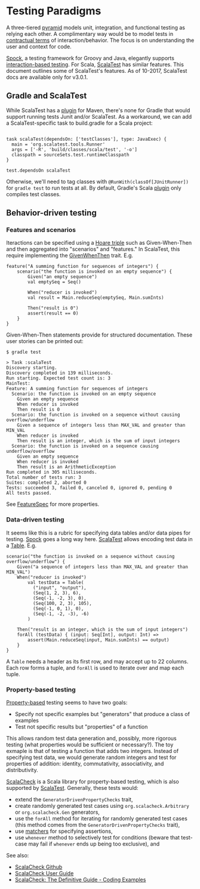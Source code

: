 # Testing Paradigms

A three-tiered [pyramid](https://guides.gradle.org/testing-gradle-plugins/) models unit, integration, and functional testing as relying each other.
A complimentary way would be to model tests in [contractual terms](https://en.wikipedia.org/wiki/Behavior-driven_development) of interaction/behavior. 
The focus is on understanding the user and context for code. 

[Spock](http://spockframework.org), a testing framework for Groovy and Java, elegantly supports [interaction-based 
testing](http://spockframework.org/spock/docs/1.1/interaction_based_testing.html). For Scala, [ScalaTest](http://www.scalatest.org) has similar
features. This document outlines some of ScalaTest's features. As of 10-2017, ScalaTest docs are available only for v3.0.1.

## Gradle and ScalaTest

While ScalaTest has a [plugin](http://www.scalatest.org/user_guide/using_the_scalatest_maven_plugin) for Maven, there's none for Gradle that would
support running tests Junit and/or ScalaTest. As a workaround, we can add a ScalaTest-specific task to build.gradle for a Scala project:

```

task scalaTest(dependsOn: ['testClasses'], type: JavaExec) {
  main = 'org.scalatest.tools.Runner'
  args = ['-R', 'build/classes/scala/test', '-o']
  classpath = sourceSets.test.runtimeClasspath
}

test.dependsOn scalaTest
```

Otherwise, we'll need to tag classes with `@RunWith(classOf[JUnitRunner])` for `gradle test` to run tests at all. By default, Gradle's Scala 
[plugin](https://docs.gradle.org/current/userguide/scala_plugin.html) only compiles test classes.

## Behavior-driven testing

### Features and scenarios

Iteractions can be specified using a [Hoare triple](https://en.wikipedia.org/wiki/Hoare_logic#Hoare_triple) such as Given-When-Then and then 
aggregated into "scenarios" and "features." In ScalaTest, this require implementing the [GivenWhenThen](http://doc.scalatest.org/3.0.1/#org.scalatest.GivenWhenThen) 
trait. E.g.

```
feature("A summing function for sequences of integers") {
    scenario("the function is invoked on an empty sequence") {
        Given("an empty sequence")
        val emptySeq = Seq()

        When("reducer is invoked")
        val result = Main.reduceSeq(emptySeq, Main.sumInts)

        Then("result is 0")
        assert(result == 0)
    }
}
```

Given-When-Then statements provide for structured documentation. These user stories can be printed out:

```
$ gradle test

> Task :scalaTest
Discovery starting.
Discovery completed in 139 milliseconds.
Run starting. Expected test count is: 3
MainTest:
Feature: A summing function for sequences of integers
  Scenario: the function is invoked on an empty sequence
    Given an empty sequence 
    When reducer is invoked 
    Then result is 0 
  Scenario: the function is invoked on a sequence without causing overflow/underflow
    Given a sequence of integers less than MAX_VAL and greater than MIN_VAL 
    When reducer is invoked 
    Then result is an integer, which is the sum of input integers 
  Scenario: the function is invoked on a sequence causing underflow/overflow
    Given an empty sequence 
    When reducer is invoked 
    Then result is an ArithmeticException 
Run completed in 305 milliseconds.
Total number of tests run: 3
Suites: completed 2, aborted 0
Tests: succeeded 3, failed 0, canceled 0, ignored 0, pending 0
All tests passed.
```

See [FeatureSpec](http://doc.scalatest.org/3.0.0/index.html#org.scalatest.FeatureSpec) for more properties.

### Data-driven testing

It seems like this is a rubric for specifying data tables and/or data pipes for testing. [Spock](http://spockframework.org/spock/docs/1.0/data_driven_testing.html)
goes a long way here. [ScalaTest](http://www.scalatest.org/user_guide/table_driven_property_checks) allows encoding test data in a 
[Table](http://doc.scalatest.org/3.0.0/index.html#org.scalatest.prop.Tables). E.g.

```
scenario("the function is invoked on a sequence without causing overflow/underflow") {
    Given("a sequence of integers less than MAX_VAL and greater than MIN_VAL")
    When("reducer is invoked")
        val testData = Table(
          ("input", "output"),
          (Seq(1, 2, 3), 6),
          (Seq(-1, -2, 3), 0),
          (Seq(100, 2, 3), 105),
          (Seq(-1, 0, 1), 0),
          (Seq(-1, -2, -3), -6)
        )

    Then("result is an integer, which is the sum of input integers")
    forAll (testData) { (input: Seq[Int], output: Int) =>
        assert(Main.reduceSeq(input, Main.sumInts) == output)
    }
}
```

A `Table` needs a header as its first row, and may accept up to 22 columns. Each row forms a tuple, and `forAll` is used to iterate over and map each tuple.

### Property-based testing

[Property-based](https://ucaat.etsi.org/2016/documents/S07_SPECSOLUTIONS_Nagy.pdf) testing seems to have two goals:
* Specify not specific examples but "generators" that produce a class of examples
* Test not specific results but "properties" of a function

This allows random test data generation and, possibly, more rigorous testing (what properties would be sufficient or necessary?). The toy exmaple is
that of testing a function that adds two integers. Instead of specifying test data, we would generate random integers and test for properties of
addition: identity, commutativity, associativity, and distributivity.

[ScalaCheck](http://www.scalacheck.org) is a Scala library for property-based testing, which is also supported by 
[ScalaTest](http://www.scalatest.org/user_guide/generator_driven_property_checks). Generally, these tests would:

* extend the `GeneratorDrivenPropertyChecks` trait,
* create randomly generated test cases using `org.scalacheck.Arbitrary` or `org.scalacheck.Gen` generators,
* use the `forAll` method for iterating for randomly generated test cases (this method comes from the `GeneratorDrivenPropertyChecks` trait),
* use [matchers](http://www.scalatest.org/user_guide/using_matchers) for specifying assertions,
* use `whenever` method to selectively test for conditions (beware that test-case may fail if `whenever` ends up being too exclusive), and

See also:
* [ScalaCheck Github](https://github.com/rickynils/scalacheck)
* [ScalaCheck User Guide](https://github.com/rickynils/scalacheck/blob/master/doc/UserGuide.md)
* [ScalaCheck: The Definitive Guide - Coding Examples](https://booksites.artima.com/scalacheck/examples/index.html)

